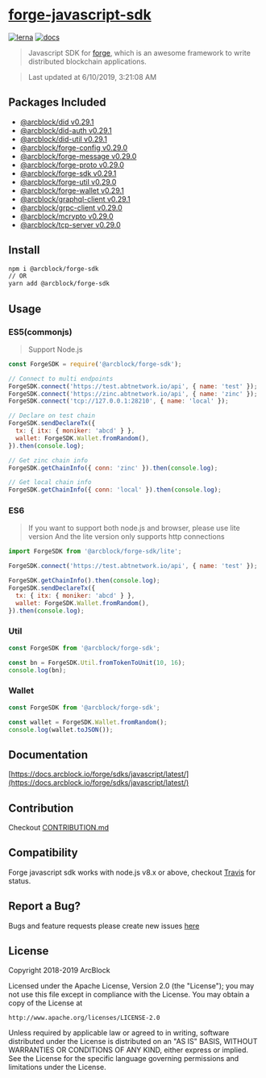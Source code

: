 # [forge-javascript-sdk](https://github.com/ArcBlock/forge-js)

[![lerna](https://img.shields.io/badge/maintained%20with-lerna-cc00ff.svg)](https://lernajs.io/)
[![docs](https://img.shields.io/badge/powered%20by-arcblock-green.svg)](https://docs.arcblock.io)

> Javascript SDK for [forge](https://docs.arcblock.io/forge/latest/), which is an awesome framework to write distributed blockchain applications.

> Last updated at 6/10/2019, 3:21:08 AM

## Packages Included

- [@arcblock/did v0.29.1](./packages/did)
- [@arcblock/did-auth v0.29.1](./packages/did-auth)
- [@arcblock/did-util v0.29.1](./packages/did-util)
- [@arcblock/forge-config v0.29.0](./packages/forge-config)
- [@arcblock/forge-message v0.29.0](./packages/forge-message)
- [@arcblock/forge-proto v0.29.0](./packages/forge-proto)
- [@arcblock/forge-sdk v0.29.1](./packages/forge-sdk)
- [@arcblock/forge-util v0.29.0](./packages/forge-util)
- [@arcblock/forge-wallet v0.29.1](./packages/forge-wallet)
- [@arcblock/graphql-client v0.29.1](./packages/graphql-client)
- [@arcblock/grpc-client v0.29.0](./packages/grpc-client)
- [@arcblock/mcrypto v0.29.0](./packages/mcrypto)
- [@arcblock/tcp-server v0.29.0](./packages/tcp-server)

## Install

```sh
npm i @arcblock/forge-sdk
// OR
yarn add @arcblock/forge-sdk
```


## Usage

### ES5(commonjs)

> Support Node.js

```js
const ForgeSDK = require('@arcblock/forge-sdk');

// Connect to multi endpoints
ForgeSDK.connect('https://test.abtnetwork.io/api', { name: 'test' });
ForgeSDK.connect('https://zinc.abtnetwork.io/api', { name: 'zinc' });
ForgeSDK.connect('tcp://127.0.0.1:28210', { name: 'local' });

// Declare on test chain
ForgeSDK.sendDeclareTx({
  tx: { itx: { moniker: 'abcd' } },
  wallet: ForgeSDK.Wallet.fromRandom(),
}).then(console.log);

// Get zinc chain info
ForgeSDK.getChainInfo({ conn: 'zinc' }).then(console.log);

// Get local chain info
ForgeSDK.getChainInfo({ conn: 'local' }).then(console.log);
```

### ES6

> If you want to support both node.js and browser, please use lite version
> And the lite version only supports http connections

```js
import ForgeSDK from '@arcblock/forge-sdk/lite';

ForgeSDK.connect('https://test.abtnetwork.io/api', { name: 'test' });

ForgeSDK.getChainInfo().then(console.log);
ForgeSDK.sendDeclareTx({
  tx: { itx: { moniker: 'abcd' } },
  wallet: ForgeSDK.Wallet.fromRandom(),
}).then(console.log);
```

### Util

```javascript
const ForgeSDK from '@arcblock/forge-sdk';

const bn = ForgeSDK.Util.fromTokenToUnit(10, 16);
console.log(bn);
```

### Wallet

```javascript
const ForgeSDK from '@arcblock/forge-sdk';

const wallet = ForgeSDK.Wallet.fromRandom();
console.log(wallet.toJSON());
```

## Documentation

[https://docs.arcblock.io/forge/sdks/javascript/latest/](https://docs.arcblock.io/forge/sdks/javascript/latest/)

## Contribution

Checkout [CONTRIBUTION.md](./CONTRIBUTION.md)

## Compatibility

Forge javascript sdk works with node.js v8.x or above, checkout [Travis](https://travis-ci.com/ArcBlock/forge-js/builds) for status.

## Report a Bug?

Bugs and feature requests please create new issues [here](https://github.com/ArcBlock/forge-js/issues)

## License

Copyright 2018-2019 ArcBlock

Licensed under the Apache License, Version 2.0 (the "License");
you may not use this file except in compliance with the License.
You may obtain a copy of the License at

    http://www.apache.org/licenses/LICENSE-2.0

Unless required by applicable law or agreed to in writing, software
distributed under the License is distributed on an "AS IS" BASIS,
WITHOUT WARRANTIES OR CONDITIONS OF ANY KIND, either express or implied.
See the License for the specific language governing permissions and
limitations under the License.
